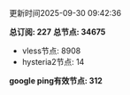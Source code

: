 更新时间2025-09-30 09:42:36

**总订阅: 227**
**总节点: 34675**
- vless节点: 8908
- hysteria2节点: 14

**google ping有效节点: 312**
